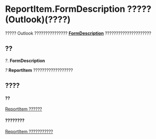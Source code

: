 
# ReportItem.FormDescription ????? (Outlook)(????)

????? Outlook ??????????????? **[FormDescription](c88f92c4-4cac-84b3-6118-1150d42d7cff.md)** ?????????????????????


## ??

 _?_. **FormDescription**

 _?_ **ReportItem** ??????????????????


## ????


#### ??


[ReportItem ??????](16ebe336-72e0-42f6-99d3-edecc3ea284d.md)
#### ????????


[ReportItem ???????????](http://msdn.microsoft.com/library/5a5662dd-e969-bbd5-129b-44609ba1cf9f%28Office.15%29.aspx)